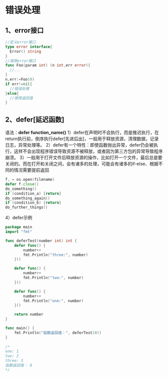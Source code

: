# 错误处理
## 1、error接口
```go
//定义error接口
type error interface{
  Error() string
}
//调用error接口
func Foo(param int) (n int,err error){
  //...
}
n,err:=Foo(0)
if err!=nil{
  //错误处理
}else{
  //使用返回值
}
```
## 2、defer[延迟函数]
语法：**defer function_name()** 
1）defer在声明时不会执行，而是推迟执行，在return执行前，倒序执行defer[先进后出]，一般用于释放资源，清理数据，记录日志，异常处理等。
2）defer有一个特性：即使函数抛出异常，defer仍会被执行，这样不会出现程序错误导致资源不被释放，或者因为第三方包的异常导致程序崩溃。
3）一般用于打开文件后释放资源的操作，比如打开一个文件，最后总是要关闭的。而在打开和关闭之间，会有诸多的处理，可能会有诸多的if-else、根据不同的情况需要提前返回
```go
f, = os.open(filename)
defer f.close()
do_something()
if (condition_a) {return}
do_something_again() 
if (condition_b) {return}
do_further_things()
```
4）defer示例
```go
package main
import "fmt"

func deferTest(number int) int {
	defer func() {
		number++
		fmt.Println("three:", number)
	}()

	defer func() {
		number++
		fmt.Println("two:", number)
	}()

	defer func() {
		number++
		fmt.Println("one:", number)
	}()

	return number
}

func main() {
	fmt.Println("函数返回值：", deferTest(0))
}
 
/*
one: 1
two: 2
three: 3
函数返回值： 0
*/
```
